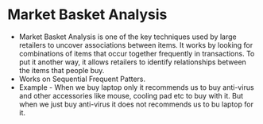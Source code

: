 # Market Basket Analysis
- Market Basket Analysis is one of the key techniques used by large retailers to uncover associations between items. It works by looking for combinations of items that occur together frequently in transactions. To put it another way, it allows retailers to identify relationships between the items that people buy.
- Works on Sequential Frequent Patters.
- Example - When we buy laptop only it recommends us to buy anti-virus and other accessories like mouse, cooling pad etc to buy with it. But when we just buy anti-virus it does not recommends us to bu laptop for it. 
